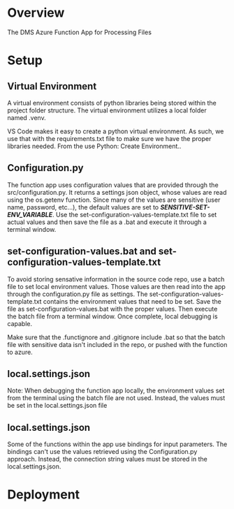 # Overview
The DMS Azure Function App for Processing Files

# Setup

## Virtual Environment
A virtual environment consists of python libraries being stored within the project folder structure.  The virtual environment utilizes a local folder named .venv.

VS Code makes it easy to create a python virtual environment.  As such, we use that with the requirements.txt file to make sure we have the proper libraries needed.  From the use Python: Create Environment..

## Configuration.py
The function app uses configuration values that are provided through the src/configuration.py.  It returns a settings json object, whose values are read using the os.getenv function.  Since many of the values are sensitive (user name, password, etc...), the default values are set to ***SENSITIVE-SET-ENV_VARIABLE***.  Use the set-configuration-values-template.txt file to set actual values and then save the file as a .bat and execute it through a terminal window.


## set-configuration-values.bat and set-configuration-values-template.txt
To avoid storing sensative information in the source code repo, use a batch file to set local environment values.  Those values are then read into the app through the configuration.py file as settings.  The set-configuration-values-template.txt contains the environment values that need to be set.  Save the file as set-configuration-values.bat with the proper values.  Then execute the batch file from a terminal window.  Once complete, local debugging is capable.

Make sure that the .functignore and .gitignore include .bat so that the batch file with sensitive data isn't included in the repo, or pushed with the function to azure.  

## local.settings.json
Note: When debugging the function app locally, the environment values set from the terminal using the batch file are not used.  Instead, the values must be set in the local.settings.json file


## local.settings.json
Some of the functions within the app use bindings for input parameters.  The bindings can't use the values retrieved using the Configuration.py approach.  Instead, the connection string values must be stored in the local.settings.json.


# Deployment
